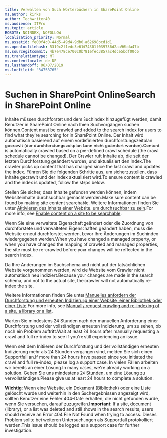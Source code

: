 ```yaml
---
title: Verwalten von Such Wörterbüchern in SharePoint Online
ms.author: kirks
author: Techwriter40
ms.audience: ITPro
ms.topic: article
ROBOTS: NOINDEX, NOFOLLOW
localization_priority: Normal
ms.assetid: fe00f4c0-44d5-49d4-9db0-a62698bcd1d1
ms.openlocfilehash: 5319c2f1edc3e61074301f039736d2aa96bda47b
ms.sourcegitcommit: 4b7e478ce700c0b781efec3857ac4dce5bdf00c6
ms.translationtype: MT
ms.contentlocale: de-DE
ms.lasthandoff: 06/07/2019
ms.locfileid: "34758765"
---
```

# <a name="search-in-sharepoint-online"></a><span data-ttu-id="ff9b4-102">Suchen in SharePoint Online</span><span class="sxs-lookup"><span data-stu-id="ff9b4-102">Search in SharePoint Online</span></span>

<span data-ttu-id="ff9b4-103">Inhalte müssen durchforstet und dem Suchindex hinzugefügt werden, damit Benutzer in SharePoint Online nach Ihren Suchvorgängen suchen können.</span><span class="sxs-lookup"><span data-stu-id="ff9b4-103">Content must be crawled and added to the search index for users to find what they're searching for in SharePoint Online.</span></span> <span data-ttu-id="ff9b4-104">Der Inhalt wird automatisch basierend auf einem vordefinierten durchforstungszeitplan gecrawlt (der durchforstungszeitplan kann nicht geändert werden).</span><span class="sxs-lookup"><span data-stu-id="ff9b4-104">Content is automatically crawled based on a pre-defined crawl schedule (the crawl schedule cannot be changed).</span></span> <span data-ttu-id="ff9b4-105">Der Crawler ruft Inhalte ab, die seit der letzten Durchforstung geändert wurden, und aktualisiert den Index.</span><span class="sxs-lookup"><span data-stu-id="ff9b4-105">The crawler picks up content that has changed since the last crawl and updates the index.</span></span> <span data-ttu-id="ff9b4-106">Führen Sie die folgenden Schritte aus, um sicherzustellen, dass Inhalte gecrawlt und der Index aktualisiert wird.</span><span class="sxs-lookup"><span data-stu-id="ff9b4-106">To ensure content is crawled and the index is updated, follow the steps below.</span></span>

<span data-ttu-id="ff9b4-107">Stellen Sie sicher, dass Inhalte gefunden werden können, indem Websiteinhalte durchsuchbar gemacht werden.</span><span class="sxs-lookup"><span data-stu-id="ff9b4-107">Make sure content can be found by making site content searchable.</span></span> <span data-ttu-id="ff9b4-108">Weitere Informationen finden Sie unter [Aktivieren des Inhalts einer Website, um durchsuchbar zu sein](https://docs.microsoft.com/sharepoint/make-site-content-searchable).</span><span class="sxs-lookup"><span data-stu-id="ff9b4-108">For more info, see [Enable content on a site to be searchable](https://docs.microsoft.com/sharepoint/make-site-content-searchable).</span></span>

<span data-ttu-id="ff9b4-109">Wenn Sie eine verwaltete Eigenschaft geändert oder die Zuordnung von durchforstete und verwalteten Eigenschaften geändert haben, muss die Website erneut durchforstet werden, bevor Ihre Änderungen im Suchindex wiedergegeben werden.</span><span class="sxs-lookup"><span data-stu-id="ff9b4-109">When you have changed a managed property, or when you have changed the mapping of crawled and managed properties, the site must be re-crawled before your changes will be reflected in the search index.</span></span> 

<span data-ttu-id="ff9b4-110">Da Ihre Änderungen im Suchschema und nicht auf der tatsächlichen Website vorgenommen werden, wird die Website vom Crawler nicht automatisch neu indiziert.</span><span class="sxs-lookup"><span data-stu-id="ff9b4-110">Because your changes are made in the search schema, and not to the actual site, the crawler will not automatically re-index the site.</span></span> 

<span data-ttu-id="ff9b4-111">Weitere Informationen finden Sie unter [Manuelles anfordern der Durchforstung und erneuten Indizierung einer Website, einer Bibliothek oder einer Liste](https://docs.microsoft.com/sharepoint/crawl-site-conten).</span><span class="sxs-lookup"><span data-stu-id="ff9b4-111">For more info, see [Manually request crawling and re-indexing of a site, a library or a list](https://docs.microsoft.com/sharepoint/crawl-site-conten).</span></span>

 <span data-ttu-id="ff9b4-112">Warten Sie mindestens 24 Stunden nach der manuellen Anforderung einer Durchforstung und der vollständigen erneuten Indizierung, um zu sehen, ob noch ein Problem auftritt.</span><span class="sxs-lookup"><span data-stu-id="ff9b4-112">Wait at least 24 hours after manually requesting a crawl and full re-index to see if you're still experiencing an issue.</span></span> 

<span data-ttu-id="ff9b4-113">Wenn seit dem Initiieren der Durchforstung und der vollständigen erneuten Indizierung mehr als 24 Stunden vergangen sind, melden Sie sich einen Supportfall an.</span><span class="sxs-lookup"><span data-stu-id="ff9b4-113">If more than 24 hours have passed since you initiated the crawl and full re-index, please log a support case.</span></span> <span data-ttu-id="ff9b4-114">In vielen Fällen arbeiten wir bereits an einer Lösung.</span><span class="sxs-lookup"><span data-stu-id="ff9b4-114">In many cases, we're already working on a solution.</span></span> <span data-ttu-id="ff9b4-115">Geben Sie uns mindestens 24 Stunden, um eine Lösung zu vervollständigen.</span><span class="sxs-lookup"><span data-stu-id="ff9b4-115">Please give us at least 24 hours to complete a solution.</span></span>

<span data-ttu-id="ff9b4-116">**Wichtig**: Wenn eine Website, ein Dokument (Bibliothek) oder eine Liste gelöscht wurde und weiterhin in den Suchergebnissen angezeigt wird, sollten Benutzer eine Fehler 404-Datei erhalten, die nicht gefunden wurde, wenn Sie versuchen, darauf zuzugreifen.</span><span class="sxs-lookup"><span data-stu-id="ff9b4-116">**Important**: If a site, document (library), or a list was deleted and still shows in the search results, users should receive an Error 404 File Not Found when trying to access.</span></span> <span data-ttu-id="ff9b4-117">Dieses Problem sollte bei weiteren Untersuchungen als Supportfall protokolliert werden.</span><span class="sxs-lookup"><span data-stu-id="ff9b4-117">This issue should be logged as a support case for further investigation.</span></span> 




